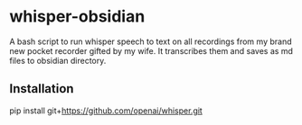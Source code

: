 # whisper-obsidian
A bash script to run whisper speech to text on all recordings from my brand new pocket recorder gifted by my wife. It transcribes them and saves as md files to obsidian directory.

## Installation
pip install git+https://github.com/openai/whisper.git 
